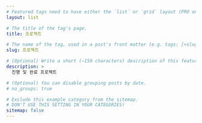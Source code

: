 ```yaml
---
# Featured tags need to have either the `list` or `grid` layout (PRO only).
layout: list

# The title of the tag's page.
title: 프로젝트

# The name of the tag, used in a post's front matter (e.g. tags: [<slug>]).
slug: 프로젝트

# (Optional) Write a short (~150 characters) description of this featured tag.
description: >
  진행 및 완료 프로젝트

# (Optional) You can disable grouping posts by date.
# no_groups: true

# Exclude this example category from the sitemap.
# DON'T USE THIS SETTING IN YOUR CATEGORIES!
sitemap: false
---
```


